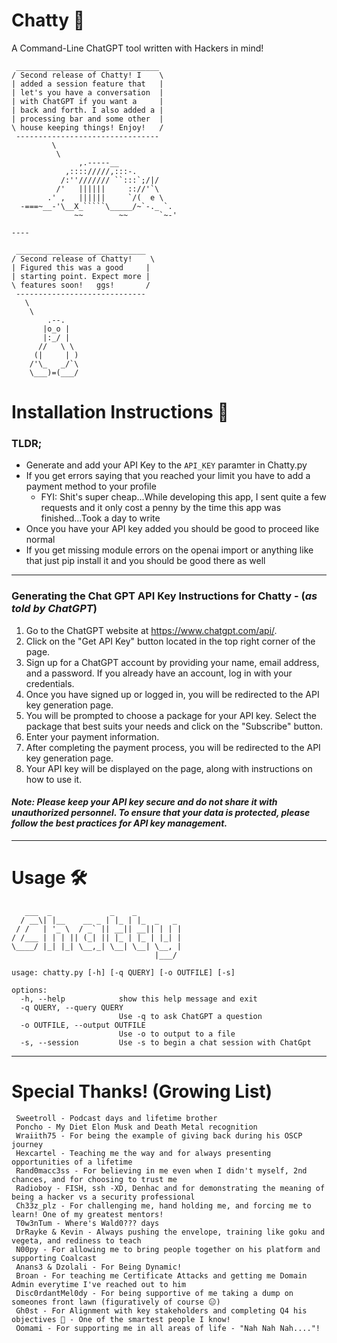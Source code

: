 # Chatty 📢
A Command-Line ChatGPT tool written with Hackers in mind!


```
 ________________________________
/ Second release of Chatty! I    \
| added a session feature that   |
| let's you have a conversation  |
| with ChatGPT if you want a     |
| back and forth. I also added a |
| processing bar and some other  |
\ house keeping things! Enjoy!   /
 --------------------------------
         \
          \
               ,.-----__
            ,:::://///,:::-.
           /:''/////// ``:::`;/|/
          /'   ||||||     :://'`\
        .' ,   ||||||     `/(  e \
  -===~__-'\__X_`````\_____/~`-._ `.
              ~~        ~~       `~-'

----

 _____________________________
/ Second release of Chatty!    \
| Figured this was a good     |
| starting point. Expect more |
\ features soon!   ggs!       /
 -----------------------------
   \
    \
        .--.
       |o_o |
       |:_/ |
      //   \ \
     (|     | )
    /'\_   _/`\
    \___)=(___/

```



# Installation Instructions 📝


### TLDR;

* Generate and add your API Key to the `API_KEY` paramter in Chatty.py
* If you get errors saying that you reached your limit you have to add a payment method to your profile
  * FYI: Shit's super cheap...While developing this app, I sent quite a few requests and it only cost a penny by the time this app was finished...Took a day to write
* Once you have your API key added you should be good to proceed like normal
* If you get missing module errors on the openai import or anything like that just pip install it and you should be good there as well

---

### Generating the Chat GPT API Key Instructions for Chatty - (*as told by ChatGPT*) 

1. Go to the ChatGPT website at https://www.chatgpt.com/api/.
2. Click on the "Get API Key" button located in the top right corner of the page.
3. Sign up for a ChatGPT account by providing your name, email address, and a password. If you already have an account, log in with your credentials.
4. Once you have signed up or logged in, you will be redirected to the API key generation page.
5. You will be prompted to choose a package for your API key. Select the package that best suits your needs and click on the "Subscribe" button.
6. Enter your payment information.
7. After completing the payment process, you will be redirected to the API key generation page.
8. Your API key will be displayed on the page, along with instructions on how to use it.

#### *Note: Please keep your API key secure and do not share it with unauthorized personnel. To ensure that your data is protected, please follow the best practices for API key management.*


---

# Usage 🛠️

```
   ___  _             _    _          
  / __\| |__    __ _ | |_ | |_  _   _ 
 / /   | '_ \  / _` || __|| __|| | | |
/ /___ | | | || (_| || |_ | |_ | |_| |
\____/ |_| |_| \__,_| \__| \__| \__, |
                                |___/ 

usage: chatty.py [-h] [-q QUERY] [-o OUTFILE] [-s]

options:
  -h, --help            show this help message and exit
  -q QUERY, --query QUERY
                        Use -q to ask ChatGPT a question
  -o OUTFILE, --output OUTFILE
                        Use -o to output to a file
  -s, --session         Use -s to begin a chat session with ChatGpt
```

---


# Special Thanks! (Growing List)

```
 Sweetroll - Podcast days and lifetime brother
 Poncho - My Diet Elon Musk and Death Metal recognition 
 Wraiith75 - For being the example of giving back during his OSCP journey 
 Hexcartel - Teaching me the way and for always presenting opportunities of a lifetime
 Rand0macc3ss - For believing in me even when I didn't myself, 2nd chances, and for choosing to trust me 
 Radioboy - FISH, ssh -XD, Denhac and for demonstrating the meaning of being a hacker vs a security professional
 Ch33z_plz - For challenging me, hand holding me, and forcing me to learn! One of my greatest mentors!
 T0w3nTum - Where's Wald0??? days
 DrRayke & Kevin - Always pushing the envelope, training like goku and vegeta, and rediness to teach
 N00py - For allowing me to bring people together on his platform and supporting Coalcast
 Anans3 & Dzolali - For Being Dynamic!
 Broan - For teaching me Certificate Attacks and getting me Domain Admin everytime I've reached out to him
 Disc0rdantMel0dy - For being supportive of me taking a dump on someones front lawn (figuratively of course 😑)
 Gh0st - For Alignment with key stakeholders and completing Q4 his objectives 🤣 - One of the smartest people I know!
 Oomami - For supporting me in all areas of life - "Nah Nah Nah...."!
```
